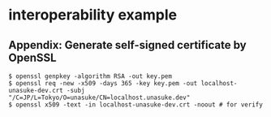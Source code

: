 # interoperability example

## Appendix: Generate self-signed certificate by OpenSSL

```shell
$ openssl genpkey -algorithm RSA -out key.pem
$ openssl req -new -x509 -days 365 -key key.pem -out localhost-unasuke-dev.crt -subj "/C=JP/L=Tokyo/O=unasuke/CN=localhost.unasuke.dev"
$ openssl x509 -text -in localhost-unasuke-dev.crt -noout # for verify
```
